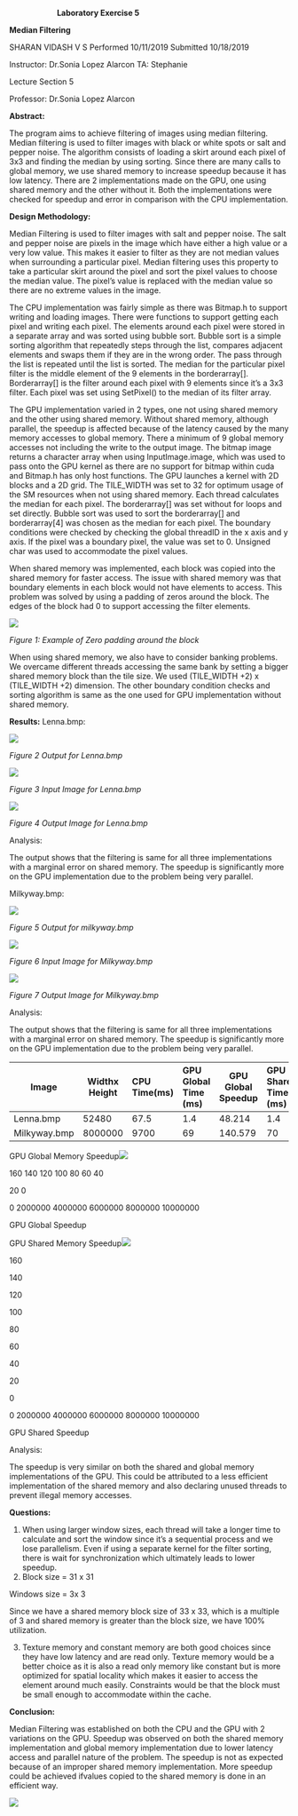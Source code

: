 ﻿`            `**Laboratory Exercise 5** 

**Median Filtering** 

SHARAN VIDASH V S Performed 10/11/2019 Submitted 10/18/2019 

Instructor:  Dr.Sonia Lopez Alarcon TA: Stephanie 

Lecture Section 5 

Professor:  Dr.Sonia Lopez Alarcon 

**Abstract:** 

The program aims to achieve filtering of images using median filtering. Median filtering is used to filter images with black or white spots or salt and pepper noise. The algorithm consists of loading a skirt around each pixel of 3x3 and finding the median by using sorting. Since there are many calls to global memory, we use shared memory to increase speedup because it has low latency. There are 2 implementations made on the GPU, one using shared memory and the other without it. Both the implementations were checked for speedup and error in comparison with the CPU implementation. 

**Design Methodology:** 

Median Filtering is used to filter images with salt and pepper noise. The salt and pepper noise are pixels in the image which have either a high value or a very low value. This makes it easier to filter as they are not median values when surrounding a particular pixel. Median filtering uses this property to take a particular skirt around the pixel and sort the pixel values to choose the median value. The pixel’s value is replaced with the median value so there are no extreme values in the image. 

The CPU implementation was fairly simple as there was Bitmap.h to support writing and loading images. There were functions to support getting each pixel and writing each pixel. The elements around each pixel were stored in a separate array and was sorted using bubble sort. Bubble sort is a simple sorting algorithm that repeatedly steps through the list, compares adjacent elements and swaps them if they are in the wrong order. The pass through the list is repeated until the list is sorted. The median for the particular pixel filter is the middle element of the 9 elements in the borderarray[]. Borderarray[] is the filter around each pixel with 9 elements since it’s a 3x3 filter. Each pixel was set using SetPixel() to the median of its filter array.  

The GPU implementation varied in 2 types, one not using shared memory and the other using shared memory. Without shared memory, although parallel, the speedup is affected because of the latency caused by the many memory accesses to global memory. There a minimum of 9 global memory accesses not including the write to the output image. The bitmap image returns a character array when using InputImage.image, which was used to pass onto the GPU kernel as there are no support for bitmap within cuda and Bitmap.h has only host functions. The GPU launches a kernel with 2D blocks and a 2D grid. The TILE\_WIDTH was set to 32 for optimum usage of the SM resources when not using shared memory. Each thread calculates the median for each pixel. The borderarray[] was set without for loops and set directly. Bubble sort was used to sort the borderarray[] and borderarray[4] was chosen as the median for each pixel. The boundary conditions were checked by checking the global threadID in the x axis and y axis. If the pixel was a boundary pixel, the value was set to 0. Unsigned char was used to accommodate the pixel values. 

When shared memory was implemented, each block was copied into the shared memory for faster access. The issue with shared memory was that boundary elements in each block would not have elements to access. This problem was solved by using a padding of zeros around the block. The edges of the block had 0 to support accessing the filter elements. 

![](Lab05\_Report\_pdf(1).001.png)

*Figure 1: Example of Zero padding around the block* 

When using shared memory, we also have to consider banking problems. We overcame different threads accessing the same bank by setting a bigger shared memory block than the tile size. We used (TILE\_WIDTH +2) x (TILE\_WIDTH +2) dimension. The other boundary condition checks and sorting algorithm is same as the one used for GPU implementation without shared memory. 

**Results:** Lenna.bmp: 

![](Lab05\_Report\_pdf(1).002.png)

*Figure 2 Output for Lenna.bmp* 

![](Lab05\_Report\_pdf(1).003.png)

*Figure 3 Input Image for Lenna.bmp* 

![](Lab05\_Report\_pdf(1).004.png)

*Figure 4 Output Image for Lenna.bmp* 

Analysis: 

The output shows that the filtering is same for all three implementations with a marginal error on shared memory. The speedup is significantly more on the GPU implementation due to the problem being very parallel. 

Milkyway.bmp: 

![](Lab05\_Report\_pdf(1).005.png)

*Figure 5 Output for milkyway.bmp* 

![](Lab05\_Report\_pdf(1).006.png)

*Figure 6 Input Image for Milkyway.bmp* 

![](Lab05\_Report\_pdf(1).007.png)

*Figure 7 Output Image for Milkyway.bmp* 

Analysis: 

The output shows that the filtering is same for all three implementations with a marginal error on shared memory. The speedup is significantly more on the GPU implementation due to the problem being very parallel. 



|**Image** |**Widthx Height** |**CPU Time(ms)** |**GPU Global Time (ms)** |**GPU Global Speedup** |**GPU Shared Time (ms)** |**GPU Shared Speedup** |
| - | - | :- | :- | - | :- | :- |
|Lenna.bmp |52480 |67.5 |1.4 |48.214 |1.4 |48.214 |
|Milkyway.bmp |8000000 |9700 |69 |140.579 |70 |138.57 |
GPU Global Memory Speedup![](Lab05\_Report\_pdf(1).008.png)

160 140 120 100 80 60 40

20 0

0 2000000 4000000 6000000 8000000 10000000

GPU Global Speedup

GPU Shared Memory Speedup![](Lab05\_Report\_pdf(1).009.png)

160

140

120

100

80

60

40

20

0

0 2000000 4000000 6000000 8000000 10000000

GPU Shared Speedup

Analysis: 

The speedup is very similar on both the shared and global memory implementations of the GPU. This could be attributed to a less efficient implementation of the shared memory and also declaring unused threads to prevent illegal memory accesses. 

**Questions:** 

1. When using larger window sizes, each thread will take a longer time to calculate and sort the window since it’s a sequential process and we lose parallelism. Even if using a separate kernel for the filter sorting, there is wait for synchronization which ultimately leads to lower speedup. 
1. Block size = 31 x 31 

Windows size = 3x 3 

Since we have a shared memory block size of 33 x 33, which is a multiple of 3 and shared memory is greater than the block size, we have 100% utilization. 

3. Texture memory and constant memory are both good choices since they have low latency and are read only. Texture memory would be a better choice as it is also a read only memory like constant but is more optimized for spatial locality which makes it easier to access the element around much easily.  Constraints would be that the block must be small enough to accommodate within the cache. 

**Conclusion:** 

Median Filtering was established on both the CPU and the GPU with 2 variations on the GPU. Speedup was observed on both the shared memory implementation and global memory implementation due to lower latency access and parallel nature of the problem. The speedup is not as expected because of an improper shared memory implementation. More speedup could be achieved ifvalues copied to the shared memory is done in an efficient way.  

![](Lab05\_Report\_pdf(1).010.png)
